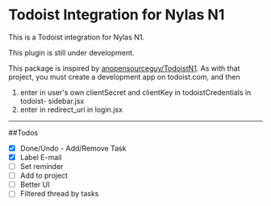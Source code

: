 
# Todoist Integration for Nylas N1

This is a Todoist integration for Nylas N1. 

This plugin is still under development.

This package is inspired by [anopensourceguy/TodoistN1](https://github.com/anopensourceguy/TodoistN1). As with that project, you must create a development app on todoist.com, and then

1. enter in user's own clientSecret and clientKey in todoistCredentials in todoist- sidebar.jsx
2. enter in redirect_uri in login.jsx

---

##Todos
- [x] Done/Undo - Add/Remove Task
- [x] Label E-mail
- [ ] Set reminder
- [ ] Add to project
- [ ] Better UI
- [ ] Filtered thread by tasks
